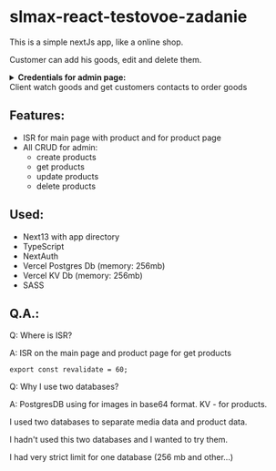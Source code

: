 # slmax-react-testovoe-zadanie

This is a simple nextJs app, like a online shop.

Customer can add his goods, edit and delete them.
<strong>
<details>
 <summary> Credentials for admin page:</summary>
  Login: admin
 
  Password: root
</details>
</strong>
Client watch goods and get customers contacts to order goods

## Features:
- ISR for main page with product and for product page
- All CRUD for admin:
  - create products
  - get products
  - update products
  - delete products

## Used:
- Next13 with app directory
- TypeScript
- NextAuth
- Vercel Postgres Db (memory: 256mb)
- Vercel KV Db (memory: 256mb)
- SASS

## Q.A.:

 Q: Where is ISR?

 A: ISR on the main page and product page for get products
```
export const revalidate = 60;
```

 Q: Why I use two databases?

 A: PostgresDB using for images in base64 format. KV - for products.
 
 I used two databases to separate media data and product data.

 I hadn't used this two databases and I wanted to try them.

 I had very strict limit for one database (256 mb and other...)
